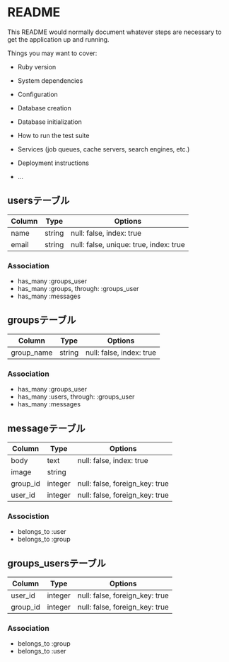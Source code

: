 # README

This README would normally document whatever steps are necessary to get the
application up and running.

Things you may want to cover:

* Ruby version

* System dependencies

* Configuration

* Database creation

* Database initialization

* How to run the test suite

* Services (job queues, cache servers, search engines, etc.)

* Deployment instructions

* ...

## usersテーブル

|Column|Type|Options|
|------|----|-------|
|name|string|null: false, index: true|
|email|string|null: false, unique: true, index: true|

### Association
- has_many :groups_user
- has_many :groups, through: :groups_user
- has_many :messages

## groupsテーブル

|Column|Type|Options|
|------|----|-------|
|group_name|string|null: false, index: true|

### Association
- has_many :groups_user
- has_many :users, through: :groups_user
- has_many :messages

## messageテーブル
|Column|Type|Options|
|------|----|-------|
|body|text|null: false, index: true|
|image|string|
|group_id|integer|null: false, foreign_key: true|
|user_id|integer|null: false, foreign_key: true|

### Associstion
- belongs_to :user
- belongs_to :group

## groups_usersテーブル

|Column|Type|Options|
|------|----|-------|
|user_id|integer|null: false, foreign_key: true|
|group_id|integer|null: false, foreign_key: true|

### Association
- belongs_to :group
- belongs_to :user